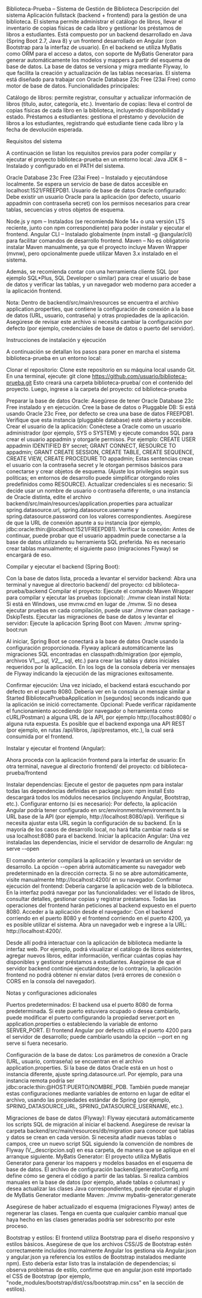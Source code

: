 Biblioteca-Prueba – Sistema de Gestión de Biblioteca
Descripción del sistema
Aplicación fullstack (backend + frontend) para la gestión de una biblioteca. El sistema permite administrar el catálogo de libros, llevar el inventario de copias físicas de cada libro y gestionar los préstamos de libros a estudiantes. Está compuesto por un backend desarrollado en Java (Spring Boot 2.7, Java 8) y un frontend desarrollado en Angular (con Bootstrap para la interfaz de usuario). En el backend se utiliza MyBatis como ORM para el acceso a datos, con soporte de MyBatis Generator para generar automáticamente los modelos y mappers a partir del esquema de base de datos. La base de datos se versiona y migra mediante Flyway, lo que facilita la creación y actualización de las tablas necesarias. El sistema está diseñado para trabajar con Oracle Database 23c Free (23ai Free) como motor de base de datos. Funcionalidades principales:

Catálogo de libros: permite registrar, consultar y actualizar información de libros (título, autor, categoría, etc.).
Inventario de copias: lleva el control de copias físicas de cada libro en la biblioteca, incluyendo disponibilidad y estado.
Préstamos a estudiantes: gestiona el préstamo y devolución de libros a los estudiantes, registrando qué estudiante tiene cada libro y la fecha de devolución esperada.

Requisitos del sistema

A continuación se listan los requisitos previos para poder compilar y ejecutar el proyecto biblioteca-prueba en un entorno local:
Java JDK 8 – Instalado y configurado en el PATH del sistema.

Oracle Database 23c Free (23ai Free) – Instalado y ejecutándose localmente. Se espera un servicio de base de datos accesible en localhost:1521/FREEPDB1.
Usuario de base de datos Oracle configurado: Debe existir un usuario Oracle para la aplicación (por defecto, usuario appadmin con contraseña secret) con los permisos necesarios para crear tablas, secuencias y otros objetos de esquema.

Node.js y npm – Instalados (se recomienda Node 14+ o una versión LTS reciente, junto con npm correspondiente) para poder instalar y ejecutar el frontend.
Angular CLI – Instalado globalmente (npm install -g @angular/cli) para facilitar comandos de desarrollo frontend.
Maven – No es obligatorio instalar Maven manualmente, ya que el proyecto incluye Maven Wrapper (mvnw), pero opcionalmente puede utilizar Maven 3.x instalado en el sistema.

Además, se recomienda contar con una herramienta cliente SQL (por ejemplo SQL*Plus, SQL Developer o similar) para crear el usuario de base de datos y verificar las tablas, y un navegador web moderno para acceder a la aplicación frontend.

Nota: Dentro de backend/src/main/resources se encuentra el archivo application.properties, que contiene la configuración de conexión a la base de datos (URL, usuario, contraseña) y otras propiedades de la aplicación. Asegúrese de revisar este archivo si necesita cambiar la configuración por defecto (por ejemplo, credenciales de base de datos o puerto del servidor).

Instrucciones de instalación y ejecución

A continuación se detallan los pasos para poner en marcha el sistema biblioteca-prueba en un entorno local:

Clonar el repositorio:
Clone este repositorio en su máquina local usando Git. En una terminal, ejecute:
git clone https://github.com/usuario/biblioteca-prueba.git
Esto creará una carpeta biblioteca-prueba/ con el contenido del proyecto. Luego, ingrese a la carpeta del proyecto:
cd biblioteca-prueba

Preparar la base de datos Oracle:
Asegúrese de tener Oracle Database 23c Free instalado y en ejecución.
Cree la base de datos o Pluggable DB: Si está usando Oracle 23c Free, por defecto se crea una base de datos FREEPDB1. Verifique que esta instancia (pluggable database) esté abierta y accesible.
Crear el usuario de la aplicación: Conéctese a Oracle como un usuario administrador (por ejemplo, SYS o SYSTEM) y ejecute comandos SQL para crear el usuario appadmin y otorgarle permisos. Por ejemplo:
CREATE USER appadmin IDENTIFIED BY secret;
GRANT CONNECT, RESOURCE TO appadmin;
GRANT CREATE SESSION, CREATE TABLE, CREATE SEQUENCE, CREATE VIEW, CREATE PROCEDURE TO appadmin;
Estas sentencias crean el usuario con la contraseña secret y le otorgan permisos básicos para conectarse y crear objetos de esquema. (Ajuste los privilegios según sus políticas; en entornos de desarrollo puede simplificar otorgando roles predefinidos como RESOURCE).
Actualizar credenciales si es necesario: Si decide usar un nombre de usuario o contraseña diferente, o una instancia de Oracle distinta, edite el archivo backend/src/main/resources/application.properties para actualizar spring.datasource.url, spring.datasource.username y spring.datasource.password con los valores correspondientes. Asegúrese de que la URL de conexión apunte a su instancia (por ejemplo, jdbc:oracle:thin:@localhost:1521/FREEPDB1).
Verificar la conexión: Antes de continuar, puede probar que el usuario appadmin puede conectarse a la base de datos utilizando su herramienta SQL preferida. No es necesario crear tablas manualmente; el siguiente paso (migraciones Flyway) se encargará de eso.

Compilar y ejecutar el backend (Spring Boot):

Con la base de datos lista, proceda a levantar el servidor backend:
Abra una terminal y navegue al directorio backend/ del proyecto:
cd biblioteca-prueba/backend
Compilar el proyecto: Ejecute el comando Maven Wrapper para compilar y ejecutar las pruebas (opcional):
./mvnw clean install
Nota: Si está en Windows, use mvnw.cmd en lugar de ./mvnw. Si no desea ejecutar pruebas en cada compilación, puede usar ./mvnw clean package -DskipTests.
Ejecutar las migraciones de base de datos y levantar el servidor: Ejecute la aplicación Spring Boot con Maven:
./mvnw spring-boot:run

Al iniciar, Spring Boot se conectará a la base de datos Oracle usando la configuración proporcionada. Flyway aplicará automáticamente las migraciones SQL encontradas en classpath:db/migration (por ejemplo, archivos V1__*.sql, V2__*.sql, etc.) para crear las tablas y datos iniciales requeridos por la aplicación. En los logs de la consola debería ver mensajes de Flyway indicando la ejecución de las migraciones exitosamente.

Confirmar ejecución: Una vez iniciado, el backend estará escuchando por defecto en el puerto 8080. Debería ver en la consola un mensaje similar a Started BibliotecaPruebaApplication in [segundos] seconds indicando que la aplicación se inició correctamente.
Opcional: Puede verificar rápidamente el funcionamiento accediendo (por navegador o herramienta como cURL/Postman) a alguna URL de la API, por ejemplo http://localhost:8080/ o alguna ruta expuesta. Es posible que el backend exponga una API REST (por ejemplo, en rutas /api/libros, /api/prestamos, etc.), la cual será consumida por el frontend.

Instalar y ejecutar el frontend (Angular):

Ahora proceda con la aplicación frontend para la interfaz de usuario:
En otra terminal, navegue al directorio frontend/ del proyecto:
cd biblioteca-prueba/frontend

Instalar dependencias: Ejecute el gestor de paquetes npm para instalar todas las dependencias definidas en package.json:
npm install
Esto descargará todos los módulos necesarios (incluyendo Angular, Bootstrap, etc.).
Configurar entorno (si es necesario): Por defecto, la aplicación Angular podría tener configurado en src/environments/environment.ts la URL base de la API (por ejemplo, http://localhost:8080/api). Verifique si necesita ajustar esta URL según la configuración de su backend. En la mayoría de los casos de desarrollo local, no hará falta cambiar nada si se usa localhost:8080 para el backend.
Iniciar la aplicación Angular: Una vez instaladas las dependencias, inicie el servidor de desarrollo de Angular:
ng serve --open

El comando anterior compilará la aplicación y levantará un servidor de desarrollo. La opción --open abrirá automáticamente su navegador web predeterminado en la dirección correcta. Si no se abre automáticamente, visite manualmente http://localhost:4200/ en su navegador.
Confirmar ejecución del frontend: Debería cargarse la aplicación web de la biblioteca. En la interfaz podrá navegar por las funcionalidades: ver el listado de libros, consultar detalles, gestionar copias y registrar préstamos. Todas las operaciones del frontend harán peticiones al backend expuesto en el puerto 8080.
Acceder a la aplicación desde el navegador:
Con el backend corriendo en el puerto 8080 y el frontend corriendo en el puerto 4200, ya es posible utilizar el sistema. Abra un navegador web e ingrese a la URL: http://localhost:4200/.

Desde allí podrá interactuar con la aplicación de biblioteca mediante la interfaz web. Por ejemplo, podrá visualizar el catálogo de libros existentes, agregar nuevos libros, editar información, verificar cuántas copias hay disponibles y gestionar préstamos a estudiantes.
Asegúrese de que el servidor backend continúe ejecutándose; de lo contrario, la aplicación frontend no podrá obtener ni enviar datos (verá errores de conexión o CORS en la consola del navegador).

Notas y configuraciones adicionales

Puertos predeterminados: El backend usa el puerto 8080 de forma predeterminada. Si este puerto estuviera ocupado o desea cambiarlo, puede modificar el puerto configurando la propiedad server.port en application.properties o estableciendo la variable de entorno SERVER_PORT. El frontend Angular por defecto utiliza el puerto 4200 para el servidor de desarrollo; puede cambiarlo usando la opción --port en ng serve si fuera necesario.

Configuración de la base de datos: Los parámetros de conexión a Oracle (URL, usuario, contraseña) se encuentran en el archivo application.properties. Si la base de datos Oracle está en un host o instancia diferente, ajuste spring.datasource.url. Por ejemplo, para una instancia remota podría ser jdbc:oracle:thin:@HOST:PUERTO/NOMBRE_PDB. También puede manejar estas configuraciones mediante variables de entorno en lugar de editar el archivo, usando las propiedades estándar de Spring (por ejemplo, SPRING_DATASOURCE_URL, SPRING_DATASOURCE_USERNAME, etc.).

Migraciones de base de datos (Flyway): Flyway ejecutará automáticamente los scripts SQL de migración al iniciar el backend. Asegúrese de revisar la carpeta backend/src/main/resources/db/migration para conocer qué tablas y datos se crean en cada versión. Si necesita añadir nuevas tablas o campos, cree un nuevo script SQL siguiendo la convención de nombres de Flyway (V<numero>__descripcion.sql) en esa carpeta, de manera que se aplique en el arranque siguiente.
MyBatis Generator: El proyecto utiliza MyBatis Generator para generar los mappers y modelos basados en el esquema de base de datos. El archivo de configuración backend/generatorConfig.xml define cómo se genera el código a partir de las tablas. Si realiza cambios manuales en la base de datos (por ejemplo, añade tablas o columnas) y desea actualizar las clases Java correspondientes, puede ejecutar el plugin de MyBatis Generator mediante Maven:
./mvnw mybatis-generator:generate

Asegúrese de haber actualizado el esquema (migraciones Flyway) antes de regenerar las clases. Tenga en cuenta que cualquier cambio manual que haya hecho en las clases generadas podría ser sobrescrito por este proceso.

Bootstrap y estilos: El frontend utiliza Bootstrap para el diseño responsivo y estilos básicos. Asegúrese de que los archivos CSS/JS de Bootstrap estén correctamente incluidos (normalmente Angular los gestiona via Angular.json y angular.json ya referencia los estilos de Bootstrap instalados mediante npm). Esto debería estar listo tras la instalación de dependencias; si observa problemas de estilo, confirme que en angular.json esté importado el CSS de Bootstrap (por ejemplo, "node_modules/bootstrap/dist/css/bootstrap.min.css" en la sección de estilos).
